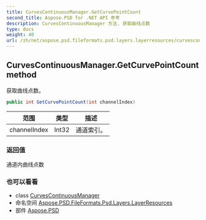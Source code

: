 ```yaml
---
title: CurvesContinuousManager.GetCurvePointCount
second_title: Aspose.PSD for .NET API 参考
description: CurvesContinuousManager 方法. 获取曲线点数
type: docs
weight: 40
url: /zh/net/aspose.psd.fileformats.psd.layers.layerresources/curvescontinuousmanager/getcurvepointcount/
---
```

## CurvesContinuousManager.GetCurvePointCount method

获取曲线点数。

```csharp
public int GetCurvePointCount(int channelIndex)
```

| 范围 | 类型 | 描述 |
| --- | --- | --- |
| channelIndex | Int32 | 通道索引。 |

### 返回值

通道内曲线点数

### 也可以看看

* class [CurvesContinuousManager](../)
* 命名空间 [Aspose.PSD.FileFormats.Psd.Layers.LayerResources](../../curvescontinuousmanager/)
* 部件 [Aspose.PSD](../../../)


